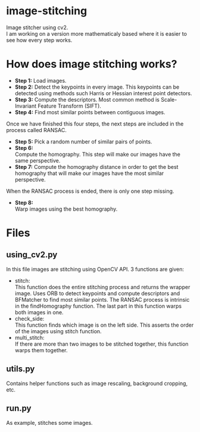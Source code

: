 # image-stitching
Image stitcher using cv2.  
I am working on a version more mathematicaly based where it is easier to see how every step works.

# How does image stitching works?
- **Step 1:**
Load images.
- **Step 2:** 
Detect the keypoints in every image. This keypoints can be detected using methods such Harris or Hessian interest point detectors.
- **Step 3:** 
Compute the descriptors. Most common method is Scale-Invariant Feature Transform (SIFT).
- **Step 4:** 
Find most similar points between contiguous images. 

Once we have finished this four steps, the next steps are included in the process called RANSAC.
- **Step 5:** 
Pick a random number of similar pairs of points.
- **Step 6:**  
Compute the homography. This step will make our images have the same perspective.
- **Step 7:** 
Compute the homography distance in order to get the best homography that will make our images have the most similar perspective.  

When the RANSAC process is ended, there is only one step missing.
- **Step 8:**  
Warp images using the best homography.


# Files
## using_cv2.py
In this file images are stitching using OpenCV API. 3 functions are given:
- stitch:  
This function does the entire stitching process and returns the wrapper image. Uses ORB to detect keypoints and compute descriptors and BFMatcher to find most similar points.
The RANSAC process is intrinsic in the findHomography function. The last part in this function warps both images in one.
- check_side:  
This function finds which image is on the left side. This asserts the order of the images using stitch function.
- multi_stitch:  
If there are more than two images to be stitched together, this function warps them together.

## utils.py
Contains helper functions such as image rescaling, background cropping, etc.

## run.py
As example, stitches some images.


